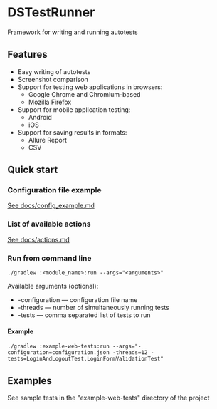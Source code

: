 # DSTestRunner

Framework for writing and running autotests

## Features

- Easy writing of autotests
- Screenshot comparison
- Support for testing web applications in browsers:
  - Google Chrome and Chromium-based
  - Mozilla Firefox
- Support for mobile application testing:
  - Android
  - iOS
- Support for saving results in formats:
  - Allure Report
  - CSV

## Quick start

### Configuration file example

[See docs/config_example.md](docs/config_example.md)

### List of available actions

[See docs/actions.md](docs/actions.md)

### Run from command line

```shell
./gradlew :<module_name>:run --args="<arguments>"
```

Available arguments (optional):

- -configuration — configuration file name
- -threads — number of simultaneously running tests
- -tests — comma separated list of tests to run

#### Example

```shell
./gradlew :example-web-tests:run --args="-configuration=configuration.json -threads=12 -tests=LoginAndLogoutTest,LoginFormValidationTest"
```

## Examples

See sample tests in the "example-web-tests" directory of the project
